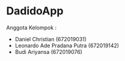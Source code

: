 # DadidoApp
Anggota Kelompok :
- Daniel Christian (672019031)
- Leonardo Ade Pradana Putra (672019142)
- Budi Ariyansa (672019076)

